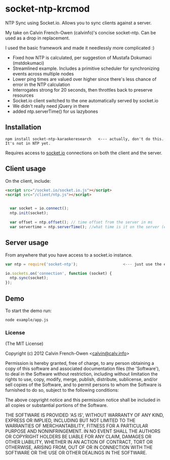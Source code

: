 socket-ntp-krcmod
==========

NTP Sync using Socket.io. Allows you to sync clients against a server.

My take on Calvin French-Owen (calvinfo)'s concise socket-ntp.  Can be used as a drop in replacement.  

I used the basic framework and made it needlessly more complicated :)

* Fixed how NTP is calculated, per suggestion of Mustafa Dokumaci (mstdokumaci)
* Streamlined example. Includes a primitive scheduler for synchronizing events across multiple nodes
* Lower ping times are valued over higher since there's less chance of error in the NTP calculation
* Interrogates strong for 20 seconds, then throttles back to preserve resources
* Socket.io client switched to the one automatically served by socket.io
* We didn't really need jQuery in there
* added ntp.serverTime() for us lazybones


## Installation

```
npm install socket-ntp-karaokeresearch   <--- actually, don't do this. It's not in NTP yet.
```
Requires access to [socket.io](http://socket.io/) connections on both the client and the server.


## Client usage

On the client, include:

```html
<script src="/socket.io/socket.io.js"></script>
<script src="/client/ntp.js"></script>
```

```javascript

  var socket = io.connect();
  ntp.init(socket);  

  var offset = ntp.offset(); // time offset from the server in ms
  var servertime = ntp.serverTime(); //what time is it on the server (equivalent to Date.now())
```

## Server usage

From anywhere that you have access to a socket.io instance.

```javascript
var ntp = require('socket-ntp');                    <--- just use the example in the demo for now. Not in NTP yet.

io.sockets.on('connection', function (socket) {
  ntp.sync(socket);
});
```

## Demo

To start the demo run:

```
node example/app.js
```

### License

(The MIT License)

Copyright (c) 2012 Calvin French-Owen &lt;calvin@calv.info&gt;

Permission is hereby granted, free of charge, to any person obtaining
a copy of this software and associated documentation files (the
'Software'), to deal in the Software without restriction, including
without limitation the rights to use, copy, modify, merge, publish,
distribute, sublicense, and/or sell copies of the Software, and to
permit persons to whom the Software is furnished to do so, subject to
the following conditions:

The above copyright notice and this permission notice shall be
included in all copies or substantial portions of the Software.

THE SOFTWARE IS PROVIDED 'AS IS', WITHOUT WARRANTY OF ANY KIND,
EXPRESS OR IMPLIED, INCLUDING BUT NOT LIMITED TO THE WARRANTIES OF
MERCHANTABILITY, FITNESS FOR A PARTICULAR PURPOSE AND NONINFRINGEMENT.
IN NO EVENT SHALL THE AUTHORS OR COPYRIGHT HOLDERS BE LIABLE FOR ANY
CLAIM, DAMAGES OR OTHER LIABILITY, WHETHER IN AN ACTION OF CONTRACT,
TORT OR OTHERWISE, ARISING FROM, OUT OF OR IN CONNECTION WITH THE
SOFTWARE OR THE USE OR OTHER DEALINGS IN THE SOFTWARE.